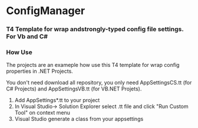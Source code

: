 # ConfigManager

### T4 Template for wrap andstrongly-typed config file settings. For Vb and C#

### How Use
The projects are an exameple how use this T4 template for wrap config properties in .NET Projects. 

You don't need download all repository, you only need AppSettingsCS.tt (for C# Projects) and AppSettingsVB.tt (for VB.NET Projets).

1. Add AppSettings*.tt to your project
2. In Visual Studio-> Solution Explorer select .tt file and click "Run Custom Tool" on context menu
3. Visual Studio generate a class from your appsettings
